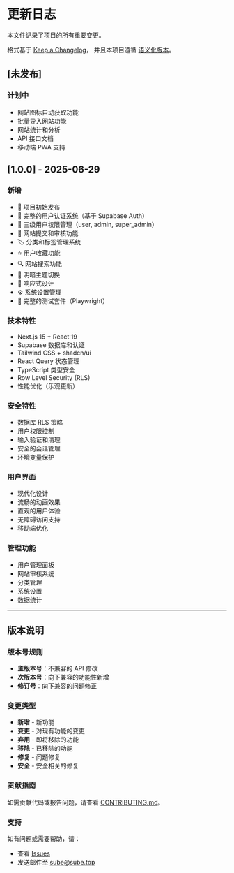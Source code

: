 <!--
 * @Date: 2025-06-29 21:10:07
 * @Author: Sube
 * @FilePath: CHANGELOG.md
 * @LastEditTime: 2025-06-29 21:10:46
 * @Description: 
-->
# 更新日志

本文件记录了项目的所有重要变更。

格式基于 [Keep a Changelog](https://keepachangelog.com/zh-CN/1.0.0/)，
并且本项目遵循 [语义化版本](https://semver.org/lang/zh-CN/)。

## [未发布]

### 计划中
- 网站图标自动获取功能
- 批量导入网站功能
- 网站统计和分析
- API 接口文档
- 移动端 PWA 支持

## [1.0.0] - 2025-06-29

### 新增
- 🎉 项目初始发布
- 🔐 完整的用户认证系统（基于 Supabase Auth）
- 👥 三级用户权限管理（user, admin, super_admin）
- 📝 网站提交和审核功能
- 🏷️ 分类和标签管理系统
- ⭐ 用户收藏功能
- 🔍 网站搜索功能
- 🎨 明暗主题切换
- 📱 响应式设计
- ⚙️ 系统设置管理
- 🧪 完整的测试套件（Playwright）

### 技术特性
- Next.js 15 + React 19
- Supabase 数据库和认证
- Tailwind CSS + shadcn/ui
- React Query 状态管理
- TypeScript 类型安全
- Row Level Security (RLS)
- 性能优化（乐观更新）

### 安全特性
- 数据库 RLS 策略
- 用户权限控制
- 输入验证和清理
- 安全的会话管理
- 环境变量保护

### 用户界面
- 现代化设计
- 流畅的动画效果
- 直观的用户体验
- 无障碍访问支持
- 移动端优化

### 管理功能
- 用户管理面板
- 网站审核系统
- 分类管理
- 系统设置
- 数据统计

---

## 版本说明

### 版本号规则
- **主版本号**：不兼容的 API 修改
- **次版本号**：向下兼容的功能性新增
- **修订号**：向下兼容的问题修正

### 变更类型
- **新增** - 新功能
- **变更** - 对现有功能的变更
- **弃用** - 即将移除的功能
- **移除** - 已移除的功能
- **修复** - 问题修复
- **安全** - 安全相关的修复

### 贡献指南
如需贡献代码或报告问题，请查看 [CONTRIBUTING.md](CONTRIBUTING.md)。

### 支持
如有问题或需要帮助，请：
- 查看 [Issues](https://github.com/Sube3494/website-curator/issues)
- 发送邮件至 sube@sube.top

